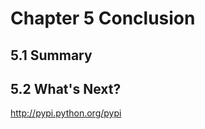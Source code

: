 
# Chapter 5 Conclusion

<div id="toc"></div>

## 5.1 Summary

## 5.2 What's Next?

http://pypi.python.org/pypi


```python

```
